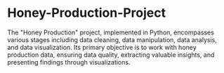 # Honey-Production-Project
The "Honey Production" project, implemented in Python, encompasses various stages including data cleaning, data manipulation, data analysis, and data visualization. Its primary objective is to work with honey production data, ensuring data quality, extracting valuable insights, and presenting findings through visualizations.
